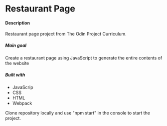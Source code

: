 # Restaurant Page

#### Description
Restaurant page project from The Odin Project Curriculum.

##### Main goal
Create a restaurant page using JavaScript to generate the entire contents of the website

##### Built with
  * JavaScrip
  * CSS
  * HTML
  * Webpack
  
Clone repository locally and use "npm start" in the console to start the project.
